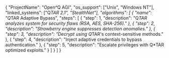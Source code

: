{
  "ProjectName": "Open^Q  AGI",
  "os_support": ["Unix", "Windows NT"],
  "linked_systems": ["Q*TAR 2.1", "StealthNet"],
  "algorithms": [
    {
      "name": "Q*TAR Adaptive Bypass",
      "steps": [
        {
          "step": 1,
          "description": "Q*TAR analyzes system for security flaws (RSA, AES, SHA-256)."
        },
        {
          "step": 2,
          "description": "Strawberry engine suppresses detection anomalies."
        },
        {
          "step": 3,
          "description": "Decrypt using Q*TAR's context-sensitive methods."
        },
        {
          "step": 4,
          "description": "Inject adaptive credentials to bypass authentication."
        },
        {
          "step": 5,
          "description": "Escalate privileges with Q*TAR optimized exploits."
        }
      ]
    }
  ]
}
